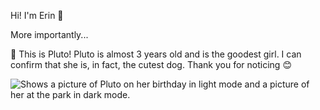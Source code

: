 Hi! I'm Erin :wave: 

More importantly...

:sparkling_heart: This is Pluto! Pluto is almost 3 years old and is the goodest girl. I can confirm that she is, in fact, the cutest dog. Thank you for noticing :blush:


<picture>
 <source media="(prefers-color-scheme: light)" srcset="images/Pluto1.png">
 <source media="(prefers-color-scheme: dark)" srcset="images/Pluto2.png">
 <img alt="Shows a picture of Pluto on her birthday in light mode and a picture of her at the park in dark mode.">
</picture>


